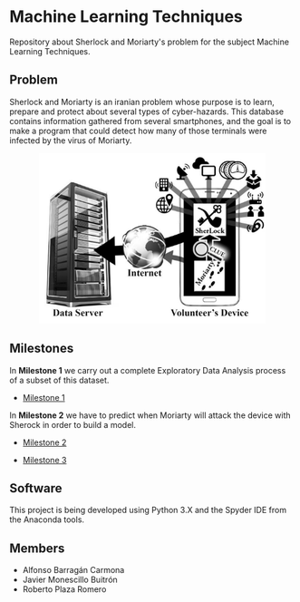 # Machine Learning Techniques
Repository about Sherlock and Moriarty's problem for the subject Machine Learning Techniques.

## Problem
Sherlock and Moriarty is an iranian problem whose purpose is to learn, prepare and protect about several types of cyber-hazards. This database contains information gathered from several smartphones, and the goal is to make a program that could detect how many of those terminals were infected by the virus of Moriarty.

<p align="center">
  <img width="400" height="300" src="https://github.com/RoberPlaza/MachineLearningLAB/blob/master/resources/img/1.png">
</p>

## Milestones
In **Milestone 1** we carry out a complete Exploratory Data Analysis process of a subset of this dataset.

* [Milestone 1](https://github.com/RoberPlaza/MachineLearningLAB/tree/master/milestone1)

In **Milestone 2**  we have to predict when Moriarty will attack the device with Sherock in order to build a model.
* [Milestone 2](https://github.com/RoberPlaza/MachineLearningLAB/tree/master/milestone2)

* [Milestone 3](https://github.com/RoberPlaza/MachineLearningLAB/tree/master/milestone3)
## Software
This project is being developed using Python 3.X and the Spyder IDE from the Anaconda tools.
## Members
* Alfonso Barragán Carmona
* Javier Monescillo Buitrón
* Roberto Plaza Romero
